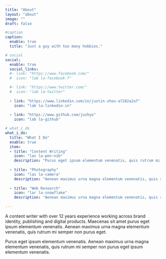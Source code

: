 ```yaml
---
title: "About"
layout: "about"
image: ""
draft: false

#caption
caption:
  enable: true
  title: "Just a guy with too many hobbies."

# social
social:
  enable: true
  social_links:
  #- link: "https://www.facebook.com/"
  #  icon: "lab la-facebook-f"

  #- link: "https://www.twitter.com/"
  #  icon: "lab la-twitter"
    
  - link: "https://www.linkedin.com/in/justin-zhou-a7282a2a7"
    icon: "lab la-linkedin-in"
    
  - link: "https://www.github.com/juzhyo"
    icon: "lab la-github"

# what_i_do
what_i_do:
  title: "What I Do"
  enable: true
  item:
  - title: "Content Writing"
    icon: "las la-pen-nib"
    description: "Purus eget ipsum elementum venenatis, quis rutrum mi semper nonpurus eget ipsum elementum venenatis."
    
  - title: "Photography"
    icon: "las la-camera"
    description: "Aenean maximus urna magna elementum venenatis, quis rutrum mi semper non purus eget ipsum elementum venenatis."
    
  - title: "Web Research"
    icon: "lar la-snowflake"
    description: "Aenean maximus urna magna elementum venenatis, quis rutrum mi semper non purus eget ipsum elementum venenatis."
 
---
```

A content writer with over 12 years experience working across brand identity, publishing and digital products. Maecenas sit amet purus eget ipsum elementum venenatis. Aenean maximus urna magna elementum venenatis, quis rutrum mi semper non purus eget.

Purus eget ipsum elementum venenatis. Aenean maximus urna magna elementum venenatis, quis rutrum mi semper non purus eget ipsum elementum venenatis.
